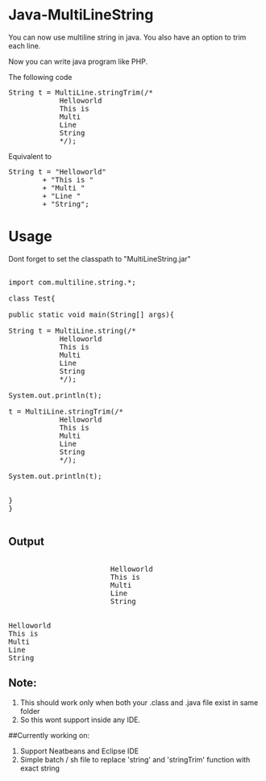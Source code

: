 # Java-MultiLineString
You can now use multiline string in java. You also have an option to trim each line.

Now you can write java program like PHP.

The following code
<pre>
String t = MultiLine.stringTrim(/*
			Helloworld
			This is 
			Multi
			Line
			String
			*/);
</pre>
			
Equivalent to
<pre>
String t = "Helloworld"
		+ "This is "
		+ "Multi "
		+ "Line "
		+ "String";
</pre>

# Usage

Dont forget to set the classpath to "MultiLineString.jar"

<pre>

import com.multiline.string.*;

class Test{

public static void main(String[] args){

String t = MultiLine.string(/*
			Helloworld
			This is 
			Multi
			Line
			String
			*/);

System.out.println(t);

t = MultiLine.stringTrim(/*
			Helloworld
			This is 
			Multi
			Line
			String
			*/);

System.out.println(t);


}
}

</pre>

## Output
<pre>

                        Helloworld
                        This is
                        Multi
                        Line
                        String


Helloworld
This is
Multi
Line
String
</pre>

## Note:
1. This should work only when both your .class and .java file exist in same folder
2. So this wont support inside any IDE.

##Currently working on:
1. Support Neatbeans and Eclipse IDE
2. Simple batch / sh file to replace 'string' and 'stringTrim' function with exact string

